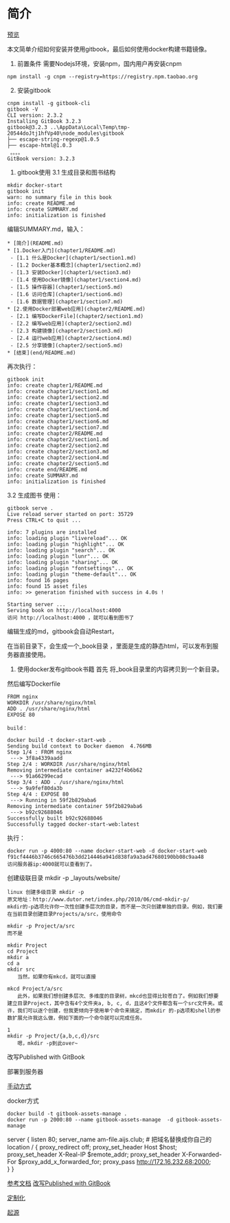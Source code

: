 # 简介

[预览](http://am-file.aijs.club/)


本文简单介绍如何安装并使用gitbook，最后如何使用docker构建书籍镜像。

1. 前置条件
需要Nodejs环境，安装npm，国内用户再安装cnpm

```
npm install -g cnpm --registry=https://registry.npm.taobao.org
```

2. 安装gitbook
  
```
cnpm install -g gitbook-cli
gitbook -V 
CLI version: 2.3.2
Installing GitBook 3.2.3
gitbook@3.2.3 ..\AppData\Local\Temp\tmp-20544doJtj1hfVp40\node_modules\gitbook
├── escape-string-regexp@1.0.5
├── escape-html@1.0.3
 。。。。
GitBook version: 3.2.3
```

1. gitbook使用
3.1 生成目录和图书结构

```
mkdir docker-start
gitbook init
warn: no summary file in this book
info: create README.md
info: create SUMMARY.md
info: initialization is finished
```

编辑SUMMARY.md，输入：

```
* [简介](README.md)
* [1.Docker入门](chapter1/README.md)
 - [1.1 什么是Docker](chapter1/section1.md)
 - [1.2 Docker基本概念](chapter1/section2.md)
 - [1.3 安装Docker](chapter1/section3.md)
 - [1.4 使用Docker镜像](chapter1/section4.md)
 - [1.5 操作容器](chapter1/section5.md)
 - [1.6 访问仓库](chapter1/section6.md)
 - [1.6 数据管理](chapter1/section7.md)
* [2.使用Docker部署web应用](chapter2/README.md)
 - [2.1 编写DockerFile](chapter2/section1.md)
 - [2.2 编写web应用](chapter2/section2.md)
 - [2.3 构建镜像](chapter2/section3.md)
 - [2.4 运行web应用](chapter2/section4.md)
 - [2.5 分享镜像](chapter2/section5.md)
* [结束](end/README.md)
```

再次执行：

```
gitbook init
info: create chapter1/README.md
info: create chapter1/section1.md
info: create chapter1/section2.md
info: create chapter1/section3.md
info: create chapter1/section4.md
info: create chapter1/section5.md
info: create chapter1/section6.md
info: create chapter1/section7.md
info: create chapter2/README.md
info: create chapter2/section1.md
info: create chapter2/section2.md
info: create chapter2/section3.md
info: create chapter2/section4.md
info: create chapter2/section5.md
info: create end/README.md
info: create SUMMARY.md
info: initialization is finished
```
3.2 生成图书
使用：

```
gitbook serve .
Live reload server started on port: 35729
Press CTRL+C to quit ...

info: 7 plugins are installed
info: loading plugin "livereload"... OK
info: loading plugin "highlight"... OK
info: loading plugin "search"... OK
info: loading plugin "lunr"... OK
info: loading plugin "sharing"... OK
info: loading plugin "fontsettings"... OK
info: loading plugin "theme-default"... OK
info: found 16 pages
info: found 15 asset files
info: >> generation finished with success in 4.0s !

Starting server ...
Serving book on http://localhost:4000
访问 http://localhost:4000 ，就可以看到图书了
```



编辑生成的md，gitbook会自动Restart，



在当前目录下，会生成一个_book目录 ，里面是生成的静态html，可以发布到服务器直接使用。

1. 使用docker发布gitbook书籍
首先 将_book目录里的内容拷贝到一个新目录。

然后编写Dockerfile

```
FROM nginx
WORKDIR /usr/share/nginx/html
ADD . /usr/share/nginx/html
EXPOSE 80
```

```
build：

docker build -t docker-start-web .
Sending build context to Docker daemon  4.766MB
Step 1/4 : FROM nginx
 ---> 3f8a4339aadd
Step 2/4 : WORKDIR /usr/share/nginx/html
Removing intermediate container a4232f4b6b62
 ---> 91a66299ecad
Step 3/4 : ADD . /usr/share/nginx/html
 ---> 9a9fef80da3b
Step 4/4 : EXPOSE 80
 ---> Running in 59f2b829aba6
Removing intermediate container 59f2b829aba6
 ---> b92c92688046
Successfully built b92c92688046
Successfully tagged docker-start-web:latest
```

执行：

```
docker run -p 4000:80 --name docker-start-web -d docker-start-web
f91cf4446b3746c665476b3dd214446a941d838fa9a3ad47680190bb08c9aa48
访问服务器ip:4000就可以查看到了。
```

创建级联目录
mkdir -p _layouts/website/

```
linux 创建多级目录 mkdir -p
原文地址：http://www.dutor.net/index.php/2010/06/cmd-mkdir-p/
mkdir的-p选项允许你一次性创建多层次的目录，而不是一次只创建单独的目录。例如，我们要在当前目录创建目录Projects/a/src，使用命令

mkdir -p Project/a/src
而不是

mkdir Project
cd Project
mkdir a
cd a
mkdir src
　　当然，如果你有mkcd，就可以直接

mkcd Project/a/src
　　此外，如果我们想创建多层次、多维度的目录树，mkcd也显得比较苍白了。例如我们想要建立目录Project，其中含有4个文件夹a, b, c, d，且这4个文件都含有一个src文件夹。或许，我们可以逐个创建，但我更倾向于使用单个命令来搞定，而mkdir 的-p选项和shell的参数扩展允许我这么做，例如下面的一个命令就可以完成任务。

1
mkdir -p Project/{a,b,c,d}/src
　　嗯，mkdir -p到此over~
```


改写Published with GitBook

部署到服务器

[手动方式](https://blog.csdn.net/fwhezfwhez/article/details/86756036)

docker方式
```
docker build -t gitbook-assets-manage .
docker run -p 2000:80 --name gitbook-assets-manage  -d gitbook-assets-manage 
```


server {
        listen 80;
        server_name am-file.aijs.club;    # 把域名替换成你自己的
        location / {
        proxy_redirect off;
            proxy_set_header Host $host;
            proxy_set_header X-Real-IP $remote_addr;
            proxy_set_header X-Forwarded-For $proxy_add_x_forwarded_for;
            proxy_pass http://172.16.232.68:2000;    
          }
    }


[参考文档](https://www.cnblogs.com/xiaoqi/p/8194350.html)
[改写Published with GitBook](https://www.jianshu.com/p/9c706dfa2d4e)

[定制化](https://blog.csdn.net/qq_43514847/article/details/86598399)


[起源](http://book.5kcrm.com/)